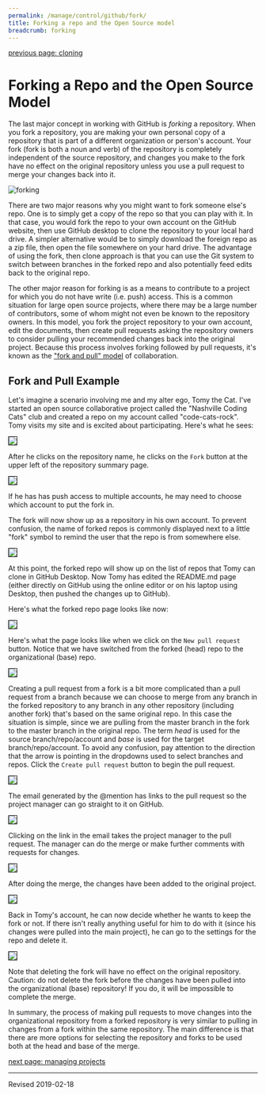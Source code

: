 ```yaml
---
permalink: /manage/control/github/fork/
title: Forking a repo and the Open Source model
breadcrumb: forking
---
```


[previous page: cloning](../clone/)

# Forking a Repo and the Open Source Model

The last major concept in working with GitHub is *forking* a repository.  When you fork a repository, you are making your own personal copy of a repository that is part of a different organization or person's account.  Your fork (fork is both a noun and verb) of the repository is completely independent of the source repository, and changes you make to the fork have no effect on the original repository unless you use a pull request to merge your changes back into it.

<img src="../images-fork/forks.jpg" alt="forking"/>

There are two major reasons why you might want to fork someone else's repo.  One is to simply get a copy of the repo so that you can play with it.  In that case, you would fork the repo to your own account on the GitHub website, then use GitHub desktop to clone the repository to your local hard drive.  A simpler alternative would be to simply download the foreign repo as a zip file, then open the file somewhere on your hard drive.  The advantage of using the fork, then clone approach is that you can use the Git system to switch between branches in the forked repo and also potentially feed edits back to the original repo.  

The other major reason for forking is as a means to contribute to a project for which you do not have write (i.e. push) access.  This is a common situation for large open source projects, where there may be a large number of contributors, some of whom might not even be known to the repository owners.  In this model, you fork the project repository to your own account, edit the documents, then create pull requests asking the repository owners to consider pulling your recommended changes back into the original project. Because this process involves forking followed by pull requests, it's known as the ["fork and pull" model](https://help.github.com/articles/about-collaborative-development-models/) of collaboration.

## Fork and Pull Example

Let's imagine a scenario involving me and my alter ego, Tomy the Cat.  I've started an open source collaborative project called the "Nashville Coding Cats" club and created a repo on my account called "code-cats-rock".  Tomy visits my site and is excited about participating.  Here's what he sees:

<img src="../images-fork/find-repo-to-fork.png" style="border:1px solid black">

After he clicks on the repository name, he clicks on the `Fork` button at the upper left of the repository summary page.  

<img src="../images-fork/click-to-fork.png" style="border:1px solid black">

If he has has push access to multiple accounts, he may need to choose which account to put the fork in.

The fork will now show up as a repository in his own account.  To prevent confusion, the name of forked repos is commonly displayed next to a little "fork" symbol to remind the user that the repo is from somewhere else.

<img src="../images-fork/forked-repo-summary.png" style="border:1px solid black">

At this point, the forked repo will show up on the list of repos that Tomy can clone in GitHub Desktop.  Now Tomy has edited the README.md page (either directly on GitHub using the online editor or on his laptop using Desktop, then pushed the changes up to GitHub).  

Here's what the forked repo page looks like now:

<img src="../images-fork/changes-on-fork.png" style="border:1px solid black">

Here's what the page looks like when we click on the `New pull request` button.  Notice that we have switched from the forked (head) repo to the organizational (base) repo.

<img src="../images-fork/compare-changes.png" style="border:1px solid black">

Creating a pull request from a fork is a bit more complicated than a pull request from a branch because we can choose to merge from any branch in the forked repository to any branch in any other repository (including another fork) that's based on the same original repo.  In this case the situation is simple, since we are pulling from the master branch in the fork to the master branch in the original repo.  The term *head* is used for the source branch/repo/account and *base* is used for the target branch/repo/account.  To avoid any confusion, pay attention to the direction that the arrow is pointing in the dropdowns used to select branches and repos.  Click the `Create pull request` button to begin the pull request.

<img src="../images-fork/create-pull-request.png" style="border:1px solid black">

The email generated by the @mention has links to the pull request so the project manager can go straight to it on GitHub.

<img src="../images-fork/pull-email.png" style="border:1px solid black">

Clicking on the link in the email takes the project manager to the pull request.  The manager can do the merge or make further comments with requests for changes.  

<img src="../images-fork/manager-response.png" style="border:1px solid black">

After doing the merge, the changes have been added to the original project.

<img src="../images-fork/merge-complete.png" style="border:1px solid black">

Back in Tomy's account, he can now decide whether he wants to keep the fork or not.  If there isn't really anything useful for him to do with it (since his changes were pulled into the main project), he can go to the settings for the repo and delete it.

<img src="../images-fork/delete-repo.png" style="border:1px solid black">

Note that deleting the fork will have no effect on the original repository.  Caution: do not delete the fork before the changes have been pulled into the organizational (base) repository!  If you do, it will be impossible to complete the merge.

In summary, the process of making pull requests to move changes into the organizational repository from a forked repository is very similar to pulling in changes from a fork within the same repository.  The main difference is that there are more options for selecting the repository and forks to be used both at the head and base of the merge.


[next page: managing projects](../projects/)

----
Revised 2019-02-18

